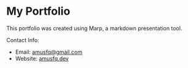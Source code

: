 
# My Portfolio

This portfolio was created using Marp, a markdown presentation tool.

Contact Info:
- Email: [amusfq@gmail.com](mailto:amusfq@gmail.com)
- Website: [amusfq.dev](https://amusfq.dev)